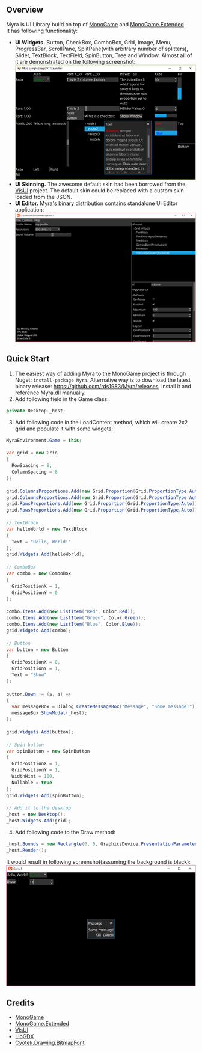 ## Overview
Myra is UI Library build on top of [MonoGame](http://www.monogame.net/) and [MonoGame.Extended](https://github.com/craftworkgames/MonoGame.Extended).  
It has following functionality:
* **UI Widgets.** Button, CheckBox, ComboBox, Grid, Image, Menu, ProgressBar, ScrollPane, SplitPane(with arbitrary number of splitters), Slider, TextBlock, TextField, SpinButton, Tree and Window. Almost all of it are demonstrated on the following screenshot: ![](/Screenshots/GridSample.png)
* **UI Skinning.** The awesome default skin had been borrowed from the [VisUI](https://github.com/kotcrab/vis-editor/wiki/VisUI) project. The default skin could be replaced with a custom skin loaded from the JSON.
* **[UI Editor](https://github.com/rds1983/Myra/wiki/Using-UI-Editor).** [Myra's binary distribution](https://github.com/rds1983/Myra/releases) contains standalone UI Editor application: ![](/Screenshots/UIEditor.png)

## Quick Start
1. The easiest way of adding Myra to the MonoGame project is through Nuget: `install-package Myra`. Alternative way is to download the latest binary release: https://github.com/rds1983/Myra/releases, install it and reference Myra.dll manually.
2. Add following field in the Game class:
  ```c#
  private Desktop _host;
  ```
3. Add following code in the LoadContent method, which will create 2x2 grid and populate it with some widgets:
  ```c# 
  MyraEnvironment.Game = this;

  var grid = new Grid
  {
	RowSpacing = 8,
	ColumnSpacing = 8
  };

  grid.ColumnsProportions.Add(new Grid.Proportion(Grid.ProportionType.Auto));
  grid.ColumnsProportions.Add(new Grid.Proportion(Grid.ProportionType.Auto));
  grid.RowsProportions.Add(new Grid.Proportion(Grid.ProportionType.Auto));
  grid.RowsProportions.Add(new Grid.Proportion(Grid.ProportionType.Auto));

  // TextBlock
  var helloWorld = new TextBlock
  {
	Text = "Hello, World!"
  };
  grid.Widgets.Add(helloWorld);

  // ComboBox
  var combo = new ComboBox
  {
	GridPositionX = 1,
	GridPositionY = 0
  };

  combo.Items.Add(new ListItem("Red", Color.Red));
  combo.Items.Add(new ListItem("Green", Color.Green));
  combo.Items.Add(new ListItem("Blue", Color.Blue));
  grid.Widgets.Add(combo);

  // Button
  var button = new Button
  {
	GridPositionX = 0,
	GridPositionY = 1,
	Text = "Show"
  };

  button.Down += (s, a) =>
  {
	var messageBox = Dialog.CreateMessageBox("Message", "Some message!");
	messageBox.ShowModal(_host);
  };

  grid.Widgets.Add(button);

  // Spin button
  var spinButton = new SpinButton
  {
	GridPositionX = 1,
	GridPositionY = 1,
	WidthHint = 100,
	Nullable = true
  };
  grid.Widgets.Add(spinButton);

  // Add it to the desktop
  _host = new Desktop();
  _host.Widgets.Add(grid);
  ```
4. Add following code to the Draw method:
  ```c#
  _host.Bounds = new Rectangle(0, 0, GraphicsDevice.PresentationParameters.BackBufferWidth, GraphicsDevice.PresentationParameters.BackBufferHeight);
  _host.Render();
  ```
 
It would result in following screenshot(assuming the background is black):
![](/Screenshots/QuickStart.png)

## Credits
* [MonoGame](http://www.monogame.net/)
* [MonoGame.Extended](https://github.com/craftworkgames/MonoGame.Extended)
* [VisUI](https://github.com/kotcrab/vis-editor/wiki/VisUI)
* [LibGDX](http://libgdx.badlogicgames.com/)
* [Cyotek.Drawing.BitmapFont](https://github.com/cyotek/Cyotek.Drawing.BitmapFont)